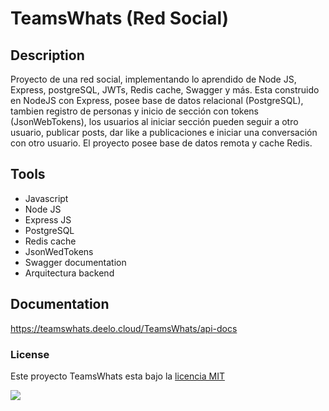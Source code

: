 # TeamsWhats (Red Social)

## Description

Proyecto de una red social, implementando lo aprendido de Node JS, Express, postgreSQL, JWTs, Redis cache, Swagger y más.
Esta construido en NodeJS con Express, posee base de datos relacional (PostgreSQL), tambien registro de personas y inicio de sección con tokens (JsonWebTokens), los usuarios al iniciar sección pueden seguir a otro usuario, publicar posts, dar like a publicaciones e iniciar una conversación con otro usuario.
El proyecto posee base de datos remota y cache Redis.

## Tools

- Javascript
- Node JS
- Express JS
- PostgreSQL
- Redis cache
- JsonWedTokens
- Swagger documentation
- Arquitectura backend

## Documentation

https://teamswhats.deelo.cloud/TeamsWhats/api-docs

### License

Este proyecto TeamsWhats esta bajo la [licencia MIT](https://opensource.org/licenses/MIT)

![](https://webescuela.com/wp-content/uploads/2018/08/que-es-instagram.png.webp)
